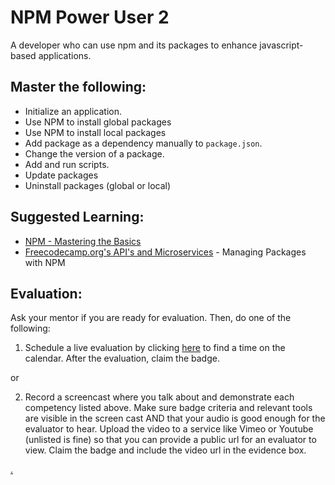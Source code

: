 # NPM Power User 2

A developer who can use npm and its packages to enhance javascript-based applications.

## Master the following:

- Initialize an application.
- Use NPM to install global packages
- Use NPM to install local packages
- Add package as a dependency manually to `package.json`.
- Change the version of a package.
- Add and run scripts.
- Update packages
- Uninstall packages (global or local)

## Suggested Learning:

- [NPM - Mastering the Basics](https://www.udemy.com/course/npm-mastering-the-basics/)
- [Freecodecamp.org's API's and Microservices](https://www.freecodecamp.org/learn) - Managing Packages with NPM

## Evaluation:

Ask your mentor if you are ready for evaluation. Then, do one of the following:

1. Schedule a live evaluation by clicking [here](https://calendly.com/codex-evaluations/4?a1=NPM%20Power%20User%202&a2=wZylSksQS5-oTRCxohLp-w) to find a time on the calendar. After the evaluation, claim the badge.

or

2. Record a screencast where you talk about and demonstrate each competency listed above. Make sure badge criteria and relevant tools are visible in the screen cast AND that your audio is good enough for the evaluator to hear. Upload the video to a service like Vimeo or Youtube (unlisted is fine) so that you can provide a public url for an evaluator to view. Claim the badge and include the video url in the evidence box.

[.](level-4) 
